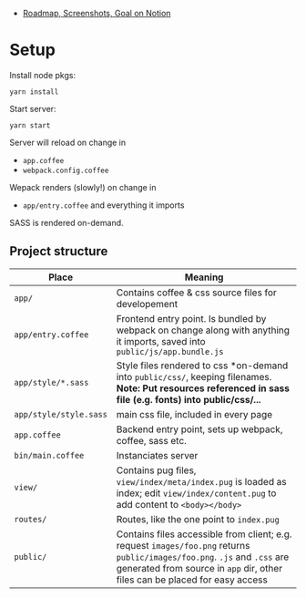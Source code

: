 *  [Roadmap, Screenshots, Goal on Notion](https://www.notion.so/Music-Graph-5119dce2c5464bbfb501736d444004f5)
# Setup

Install node pkgs:

    yarn install

Start server:

    yarn start

Server will reload on change in
* `app.coffee`
* `webpack.config.coffee`

Wepack renders (slowly!) on change in 
* `app/entry.coffee` and everything it imports

SASS is rendered on-demand.

## Project structure

Place | Meaning
--- | ---
`app/` | Contains coffee & css source files for developement
`app/entry.coffee` | Frontend entry point. Is bundled by webpack on change along with anything it imports, saved into `public/js/app.bundle.js`
`app/style/*.sass` | Style files rendered to css  *on-demand into `public/css/`, keeping filenames. **Note: Put resources referenced in sass file (e.g. fonts) into public/css/...**
`app/style/style.sass` | main css file, included in every page 
`app.coffee` | Backend entry point, sets up webpack, coffee, sass etc.
`bin/main.coffee` | Instanciates server
`view/` | Contains pug files, `view/index/meta/index.pug` is loaded as index; edit `view/index/content.pug` to add content to `<body></body>`
`routes/` | Routes, like the one point to `index.pug`
`public/` | Contains files accessible from client; e.g. request `images/foo.png` returns `public/images/foo.png`. `.js` and `.css` are generated from source in `app` dir, other files can be placed for easy access

